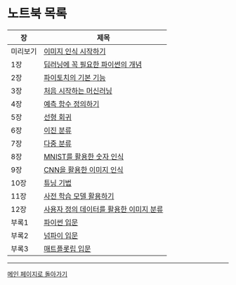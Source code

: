 # 노트북 목록

|장|제목|
|---|---|
|미리보기|[이미지 인식 시작하기](https://colab.research.google.com/github//makaishi2/pytorch_book_info/blob/main/notebooks/ch00_intro.ipynb)|
|1장|[딥러닝에 꼭 필요한 파이썬의 개념](https://colab.research.google.com/github//makaishi2/pytorch_book_info/blob/main/notebooks/ch01_python.ipynb)|
|2장|[파이토치의 기본 기능](https://colab.research.google.com/github//makaishi2/pytorch_book_info/blob/main/notebooks/ch02_pytorch.ipynb)|
|3장|[처음 시작하는 머신러닝](https://colab.research.google.com/github//makaishi2/pytorch_book_info/blob/main/notebooks/ch03_first_ml.ipynb)|
|4장|[예측 함수 정의하기](https://colab.research.google.com/github//makaishi2/pytorch_book_info/blob/main/notebooks/ch04_model_dev.ipynb)|
|5장|[선형 회귀](https://colab.research.google.com/github//makaishi2/pytorch_book_info/blob/main/notebooks/ch05_regression.ipynb)|
|6장|[이진 분류](https://colab.research.google.com/github//makaishi2/pytorch_book_info/blob/main/notebooks/ch06_bi_classifier.ipynb)|
|7장|[다중 분류](https://colab.research.google.com/github//makaishi2/pytorch_book_info/blob/main/notebooks/ch07_multi_classifier.ipynb)|
|8장|[MNIST를 활용한 숫자 인식](https://colab.research.google.com/github//makaishi2/pytorch_book_info/blob/main/notebooks/ch08_dl.ipynb)|
|9장|[CNN을 활용한 이미지 인식](https://colab.research.google.com/github//makaishi2/pytorch_book_info/blob/main/notebooks/ch09_cnn.ipynb)|
|10장|[튜닝 기법](https://colab.research.google.com/github//makaishi2/pytorch_book_info/blob/main/notebooks/ch10_dl_tuning.ipynb)|
|11장|[사전 학습 모델 활용하기](https://colab.research.google.com/github//makaishi2/pytorch_book_info/blob/main/notebooks/ch11_tr_learning.ipynb)|
|12장|[사용자 정의 데이터를 활용한 이미지 분류](https://colab.research.google.com/github//makaishi2/pytorch_book_info/blob/main/notebooks/ch12_custom_dl.ipynb)|
|부록1|[파이썬 입문](https://colab.research.google.com/github//makaishi2/pytorch_book_info/blob/main/notebooks/l01_python.ipynb)|
|부록2|[넘파이 입문](https://colab.research.google.com/github//makaishi2/pytorch_book_info/blob/main/notebooks/l02_numpy.ipynb)|
|부록3|[매트플롯립 입문](https://colab.research.google.com/github//makaishi2/pytorch_book_info/blob/main/notebooks/l03_matplotlib.ipynb)|

---

[메인 페이지로 돌아가기](./README.md)

